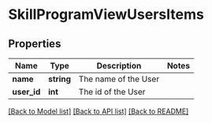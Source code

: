 # SkillProgramViewUsersItems

## Properties
Name | Type | Description | Notes
------------ | ------------- | ------------- | -------------
**name** | **string** | The name of the User | 
**user_id** | **int** | The id of the User | 

[[Back to Model list]](../README.md#documentation-for-models) [[Back to API list]](../README.md#documentation-for-api-endpoints) [[Back to README]](../README.md)


